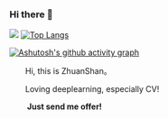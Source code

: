 ### Hi there 👋

<!--
**ZhuanShan/ZhuanShan** is a ✨ _special_ ✨ repository because its `README.md` (this file) appears on your GitHub profile.

Here are some ideas to get you started:

- 🔭 I’m currently working on ...
- 🌱 I’m currently learning ...
- 👯 I’m looking to collaborate on ...
- 🤔 I’m looking for help with ...
- 💬 Ask me about ...
- 📫 How to reach me: ...
- 😄 Pronouns: ...
- ⚡ Fun fact: ...
-->
![](https://github-readme-stats.vercel.app/api?username=ZhuanShan)
[![Top Langs](https://github-readme-stats.vercel.app/api/top-langs/?username=ZhuanShan&card_width=500)](https://github.com/anuraghazra/github-readme-stats)

 [![Ashutosh's github activity graph](https://github-readme-activity-graph.cyclic.app/graph?username=ZhuanShan&theme=github)](https://github.com/ashutosh00710/github-readme-activity-graph)

<p>&emsp;&emsp;Hi, this is ZhuanShan。</p>
<p>&emsp;&emsp;Loving deeplearning, especially CV!</p>
<p><strong>&emsp;&emsp; Just send me offer! </strong></p>
